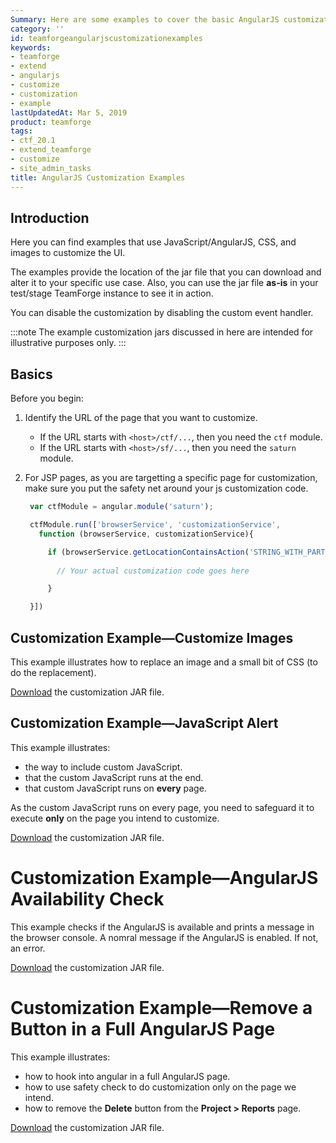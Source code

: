 ```yaml
---
Summary: Here are some examples to cover the basic AngularJS customization use cases.
category: ''
id: teamforgeangularjscustomizationexamples
keywords:
- teamforge
- extend
- angularjs
- customize
- customization
- example
lastUpdatedAt: Mar 5, 2019
product: teamforge
tags:
- ctf_20.1
- extend_teamforge
- customize
- site_admin_tasks
title: AngularJS Customization Examples
---
```




## Introduction

Here you can find examples that use JavaScript/AngularJS, CSS, and images to customize the UI.

The examples provide the location of the jar file that you can download and alter it to your specific use case. Also, you can use the jar file **as-is** in your test/stage TeamForge instance to see it in action.

You can disable the customization by disabling the custom event handler.

:::note
The example customization jars discussed in here are intended for illustrative purposes only.
:::

## Basics

Before you begin:
 1. Identify the URL of the page that you want to customize.
    * If the URL starts with `<host>/ctf/...`, then you need the `ctf` module.
    * If the URL starts with `<host>/sf/...`, then you need the `saturn` module.
 2. For JSP pages, as you are targetting a specific page for customization, make sure you put the safety net around your js customization code.
 
    ```javascript
     var ctfModule = angular.module('saturn');

     ctfModule.run(['browserService', 'customizationService', 
       function (browserService, customizationService){

         if (browserService.getLocationContainsAction('STRING_WITH_PART_OF_THE_URL_WE_WANT_TO_CUSTOMIZE')) {
      
           // Your actual customization code goes here

         }

     }])
    ````
 
## Customization Example—Customize Images
This example illustrates how to replace an image and a small bit of CSS (to do the replacement). 

[Download](./downloads/ex01-image-customization.jar) the customization JAR file.

## Customization Example—JavaScript Alert

This example illustrates:
* the way to include custom JavaScript.
* that the custom JavaScript runs at the end.
* that custom JavaScript runs on **every** page.

As the custom JavaScript runs on every page, you need to safeguard it to execute **only** on the page you intend to customize.

[Download](./downloads/ex02-basic-javascript-alert.jar) the customization JAR file.

# Customization Example—AngularJS Availability Check

This example checks if the AngularJS is available and prints a message in the browser console. A nomral message if the AngularJS is enabled. If not, an error.

[Download](./downloads/ex03-angular-availability-check.jar) the customization JAR file.

# Customization Example—Remove a Button in a Full AngularJS Page

This example illustrates:
* how to hook into angular in a full AngularJS page.
* how to use safety check to do customization only on the page we intend.
* how to remove the **Delete** button from the **Project > Reports** page.

[Download](./downloads/ex04-custom-service-remove-button.jar) the customization JAR file.

